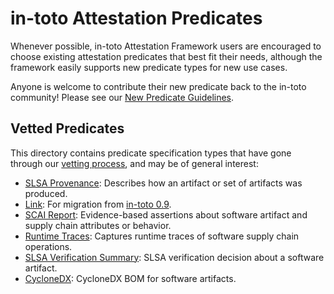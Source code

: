 # in-toto Attestation Predicates

Whenever possible, in-toto Attestation Framework users are encouraged
to choose existing attestation predicates that best fit their needs,
although the framework easily supports new predicate types for new use cases.

Anyone is welcome to contribute their new predicate back to the in-toto
community! Please see our [New Predicate Guidelines].

## Vetted Predicates

This directory contains predicate specification types that have gone through
our [vetting process], and may be of general interest:

-   [SLSA Provenance]: Describes how an artifact or set of artifacts was
    produced.
-   [Link]: For migration from [in-toto 0.9].
-   [SCAI Report]: Evidence-based assertions about software artifact and
    supply chain attributes or behavior.
-   [Runtime Traces]: Captures runtime traces of software supply chain
    operations.
-   [SLSA Verification Summary]: SLSA verification decision about a software
    artifact.
-   [CycloneDX]: CycloneDX BOM for software artifacts.

[Link]: link.md
[New Predicate Guidelines]: ../../docs/new_predicate_guidelines.md
[SCAI Report]: scai.md
[SLSA Provenance]: https://slsa.dev/provenance
[SLSA Verification Summary]: https://github.com/in-toto/attestation/blob/main/spec/predicates/vsa/vsa.md
[in-toto 0.9]: https://github.com/in-toto/docs/blob/master/in-toto-spec.md#44-file-formats-namekeyid-prefixlink
[vetting process]: ../../docs/new_predicate_guidelines.md#vetting-process
[Runtime Traces]: runtime-trace.md
[CycloneDX]: https://cyclonedx.org/
